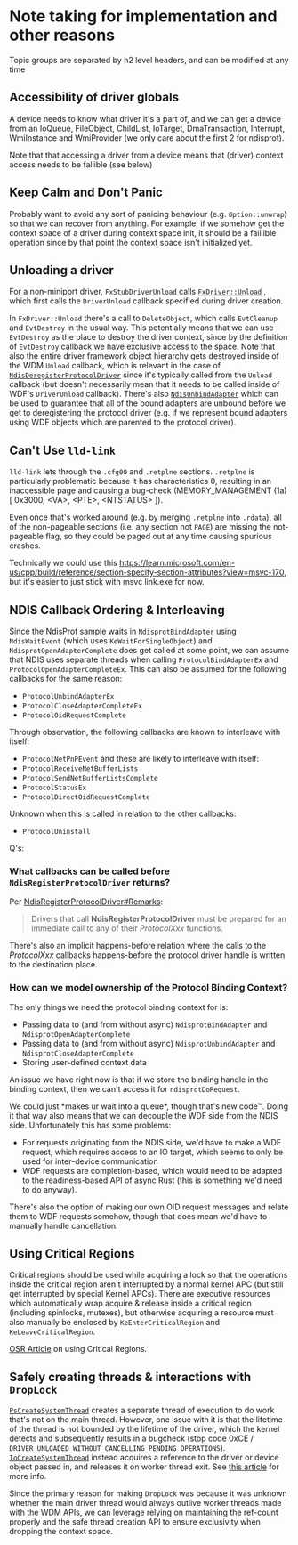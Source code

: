 # Note taking for implementation and other reasons

Topic groups are separated by h2 level headers, and can be modified at any time

## Accessibility of driver globals

A device needs to know what driver it's a part of, and we can get a device
from an IoQueue, FileObject, ChildList, IoTarget, DmaTransaction, Interrupt,
WmiInstance and WmiProvider (we only care about the first 2 for ndisprot).

Note that that accessing a driver from a device means that (driver) context access
needs to be fallible (see below)

## Keep Calm and Don't Panic

Probably want to avoid any sort of panicing behaviour (e.g. `Option::unwrap`)
so that we can recover from anything. For example, if we somehow get the context
space of a driver during context space init, it should be a faillible operation
since by that point the context space isn't initialized yet.

## Unloading a driver

For a non-miniport driver, `FxStubDriverUnload` calls [`FxDriver::Unload`](https://github.com/microsoft/Windows-Driver-Frameworks/blob/a94b8c30dad524352fab90872aefc83920b98e56/src/framework/shared/core/fxdriver.cpp#L167) , which first calls the `DriverUnload` callback specified during driver creation.

In `FxDriver::Unload` there's a call to `DeleteObject`, which calls `EvtCleanup` and `EvtDestroy` in the usual way. This potentially means that we can use `EvtDestroy` as the place to destroy the driver context, since by the definition of `EvtDestroy` callback we have exclusive access to the space. Note that also the entire driver framework object hierarchy gets destroyed inside of the WDM `Unload` callback, which is relevant in the case of [`NdisDeregisterProtocolDriver`](https://learn.microsoft.com/en-us/windows-hardware/drivers/ddi/ndis/nf-ndis-ndisderegisterprotocoldriver) since it's typically called from the `Unload` callback (but doesn't necessarily mean that it needs to be called inside of WDF's `DriverUnload` callback). There's also [`NdisUnbindAdapter`](https://learn.microsoft.com/en-us/windows-hardware/drivers/ddi/ndis/nf-ndis-ndisunbindadapter) which can be used to guarantee that all of the bound adapters are unbound before we get to deregistering the protocol driver (e.g. if we represent bound adapters using WDF objects which are parented to the protocol driver).

## Can't Use `lld-link`

`lld-link` lets through the `.cfg00` and `.retplne` sections. `.retplne` is particularly problematic because it has characteristics 0, resulting in an inaccessible page and causing a bug-check (MEMORY_MANAGEMENT (1a) \[ 0x3000, \<VA\>, \<PTE\>, \<NTSTATUS\> \]).

Even once that's worked around (e.g. by merging `.retplne` into `.rdata`), all of the non-pageable sections (i.e. any section not `PAGE`) are missing the not-pageable flag, so they could be paged out at any time causing spurious crashes.

Technically we could use this <https://learn.microsoft.com/en-us/cpp/build/reference/section-specify-section-attributes?view=msvc-170>, but it's easier to just stick with msvc link.exe for now.

## NDIS Callback Ordering & Interleaving

Since the NdisProt sample waits in `NdisprotBindAdapter` using `NdisWaitEvent` (which uses `KeWaitForSingleObject`) and `NdisprotOpenAdapterComplete` does get called at some point, we can assume that NDIS uses separate threads when calling `ProtocolBindAdapterEx` and `ProtocolOpenAdapterCompleteEx`. This can also be assumed for the following callbacks for the same reason:
- `ProtocolUnbindAdapterEx`
- `ProtocolCloseAdapterCompleteEx`
- `ProtocolOidRequestComplete`

Through observation, the following callbacks are known to interleave with itself:
- `ProtocolNetPnPEvent`
and these are likely to interleave with itself:
- `ProtocolReceiveNetBufferLists`
- `ProtocolSendNetBufferListsComplete`
- `ProtocolStatusEx`
- `ProtocolDirectOidRequestComplete`

Unknown when this is called in relation to the other callbacks:
- `ProtocolUninstall`

Q's:
### What callbacks can be called before `NdisRegisterProtocolDriver` returns?

Per [NdisRegisterProtocolDriver#Remarks](https://learn.microsoft.com/en-us/windows-hardware/drivers/ddi/ndis/nf-ndis-ndisregisterprotocoldriver#remarks):
  > Drivers that call **NdisRegisterProtocolDriver** must be prepared for an immediate call to any of their _ProtocolXxx_ functions.

There's also an implicit happens-before relation where the calls to the *ProtocolXxx* callbacks happens-before the protocol driver handle is written to the destination place.
### How can we model ownership of the Protocol Binding Context?

The only things we need the protocol binding context for is:
- Passing data to (and from without async) `NdisprotBindAdapter` and `NdisprotOpenAdapterComplete`
- Passing data to (and from without async) `NdisprotUnbindAdapter` and `NdisprotCloseAdapterComplete`
- Storing user-defined context data

An issue we have right now is that if we store the binding handle in the binding context, then we can't access it for `ndisprotDoRequest`.

We could just \*makes ur wait into a queue\*, though that's new code™. Doing it that way also means that we can decouple the WDF side from the NDIS side. Unfortunately this has some problems:
- For requests originating from the NDIS side, we'd have to make a WDF request, which requires access to an IO target, which seems to only be used for inter-device communication
- WDF requests are completion-based, which would need to be adapted to the readiness-based API of async Rust (this is something we'd need to do anyway).

There's also the option of making our own OID request messages and relate them to WDF requests somehow, though that does mean we'd have to manually handle cancellation.
## Using Critical Regions

Critical regions should be used while acquiring a lock so that the operations inside the critical region aren't interrupted by a normal kernel APC (but still get interrupted by special Kernel APCs). There are executive resources which automatically wrap acquire & release inside a critical region (including spinlocks, mutexes), but otherwise acquiring a resource must also manually be enclosed by `KeEnterCriticalRegion` and `KeLeaveCriticalRegion`.

[OSR Article](https://www.osr.com/nt-insider/2015-issue3/critical-regions/) on using Critical Regions.

## Safely creating threads & interactions with `DropLock`

[`PsCreateSystemThread`](https://learn.microsoft.com/en-us/windows-hardware/drivers/ddi/wdm/nf-wdm-pscreatesystemthread) creates a separate thread of execution to do work that's not on the main thread. However, one issue with it is that the lifetime of the thread is not bounded by the lifetime of the driver, which the kernel detects and subsequently results in a bugcheck (stop code 0xCE / `DRIVER_UNLOADED_WITHOUT_CANCELLING_PENDING_OPERATIONS`). [`IoCreateSystemThread`](https://learn.microsoft.com/en-us/windows-hardware/drivers/ddi/wdm/nf-wdm-iocreatesystemthread) instead acquires a reference to the driver or device object passed in, and releases it on worker thread exit. See [this article](https://www.codemachine.com/articles/safe_kernel_thread_creation_api.html) for more info.

Since the primary reason for making `DropLock` was because it was unknown whether the main driver thread would always outlive worker threads made with the WDM APIs, we can leverage relying on maintaining the ref-count properly and the safe thread creation API to ensure exclusivity when dropping the context space.